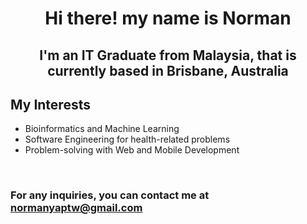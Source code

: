 <h1 align="center">Hi there! my name is Norman</h1>
<h2 align="center">I'm an IT Graduate from Malaysia, that is currently based in Brisbane, Australia</h2>
<h2>My Interests</h2>
<ul>
  <li>Bioinformatics and Machine Learning</li>
  <li>Software Engineering for health-related problems</li>
  <li>Problem-solving with Web and Mobile Development</li>
</ul>
<br>

### For any inquiries, you can contact me at [normanyaptw@gmail.com](mailto:normanyaptw@gmail.com)
